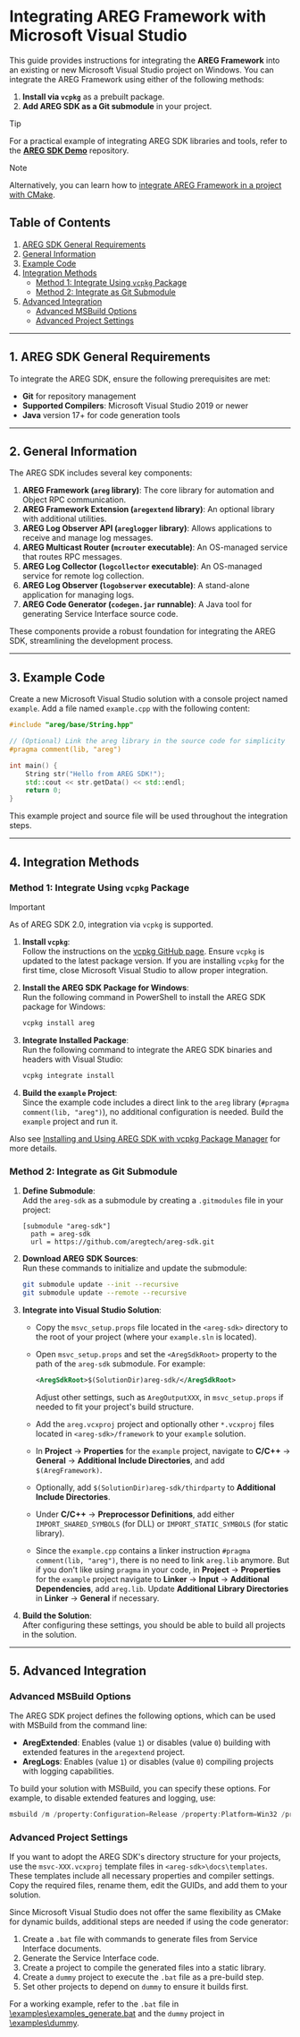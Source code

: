 # Integrating AREG Framework with Microsoft Visual Studio

This guide provides instructions for integrating the **AREG Framework** into an existing or new Microsoft Visual Studio project on Windows. You can integrate the AREG Framework using either of the following methods:

1. **Install via `vcpkg`** as a prebuilt package.
2. **Add AREG SDK as a Git submodule** in your project.

> [!TIP]  
> For a practical example of integrating AREG SDK libraries and tools, refer to the **[AREG SDK Demo](https://github.com/aregtech/areg-sdk-demo)** repository.

> [!NOTE]  
> Alternatively, you can learn how to [integrate AREG Framework in a project with CMake](./02c-cmake-integrate.md).

## Table of Contents

1. [AREG SDK General Requirements](#1-areg-sdk-general-requirements)
2. [General Information](#2-general-information)
3. [Example Code](#3-example-code)
4. [Integration Methods](#4-integration-methods)
   - [Method 1: Integrate Using `vcpkg` Package](#method-1-integrate-using-vcpkg-package)
   - [Method 2: Integrate as Git Submodule](#method-2-integrate-as-git-submodule)
5. [Advanced Integration](#5-advanced-integration)
   - [Advanced MSBuild Options](#advanced-msbuild-options)
   - [Advanced Project Settings](#advanced-project-settings)

---

## 1. AREG SDK General Requirements

To integrate the AREG SDK, ensure the following prerequisites are met:

- **Git** for repository management
- **Supported Compilers**: Microsoft Visual Studio 2019 or newer
- **Java** version 17+ for code generation tools

---

## 2. General Information

The AREG SDK includes several key components:

1. **AREG Framework (`areg` library)**: The core library for automation and Object RPC communication.
2. **AREG Framework Extension (`aregextend` library)**: An optional library with additional utilities.
3. **AREG Log Observer API (`areglogger` library)**: Allows applications to receive and manage log messages.
4. **AREG Multicast Router (`mcrouter` executable)**: An OS-managed service that routes RPC messages.
5. **AREG Log Collector (`logcollector` executable)**: An OS-managed service for remote log collection.
6. **AREG Log Observer (`logobserver` executable)**: A stand-alone application for managing logs.
7. **AREG Code Generator (`codegen.jar` runnable)**: A Java tool for generating Service Interface source code.

These components provide a robust foundation for integrating the AREG SDK, streamlining the development process.

---

## 3. Example Code

Create a new Microsoft Visual Studio solution with a console project named `example`. Add a file named `example.cpp` with the following content:
```cpp
#include "areg/base/String.hpp"

// (Optional) Link the areg library in the source code for simplicity
#pragma comment(lib, "areg")

int main() {
    String str("Hello from AREG SDK!");
    std::cout << str.getData() << std::endl;
    return 0;
}
```
This example project and source file will be used throughout the integration steps.

---

## 4. Integration Methods

### Method 1: Integrate Using `vcpkg` Package

> [!IMPORTANT]  
> As of AREG SDK 2.0, integration via `vcpkg` is supported.

1. **Install `vcpkg`**:  
   Follow the instructions on the [vcpkg GitHub page](https://github.com/microsoft/vcpkg). Ensure `vcpkg` is updated to the latest package version. If you are installing `vcpkg` for the first time, close Microsoft Visual Studio to allow proper integration.

2. **Install the AREG SDK Package for Windows**:  
   Run the following command in PowerShell to install the AREG SDK package for Windows:
   ```bash
   vcpkg install areg
   ```

3. **Integrate Installed Package**:  
   Run the following command to integrate the AREG SDK binaries and headers with Visual Studio:
   ```bash
   vcpkg integrate install
   ```

4. **Build the `example` Project**:  
   Since the example code includes a direct link to the `areg` library (`#pragma comment(lib, "areg")`), no additional configuration is needed. Build the `example` project and run it.

Also see [Installing and Using AREG SDK with vcpkg Package Manager](./01a-areg-package.md) for more details.

### Method 2: Integrate as Git Submodule

1. **Define Submodule**:  
   Add the `areg-sdk` as a submodule by creating a `.gitmodules` file in your project:
   ```plaintext
   [submodule "areg-sdk"]
     path = areg-sdk
     url = https://github.com/aregtech/areg-sdk.git
   ```

2. **Download AREG SDK Sources**:  
   Run these commands to initialize and update the submodule:
   ```bash
   git submodule update --init --recursive
   git submodule update --remote --recursive
   ```

3. **Integrate into Visual Studio Solution**:
   - Copy the `msvc_setup.props` file located in the `<areg-sdk>` directory to the root of your project (where your `example.sln` is located).
   - Open `msvc_setup.props` and set the `<AregSdkRoot>` property to the path of the `areg-sdk` submodule. For example:
     ```xml
     <AregSdkRoot>$(SolutionDir)areg-sdk/</AregSdkRoot>
     ```
     Adjust other settings, such as `AregOutputXXX`, in `msvc_setup.props` if needed to fit your project's build structure.
   
   - Add the `areg.vcxproj` project and optionally other `*.vcxproj` files located in `<areg-sdk>/framework` to your `example` solution.
   - In **Project** -> **Properties** for the `example` project, navigate to **C/C++** -> **General** -> **Additional Include Directories**, and add `$(AregFramework)`.
   - Optionally, add `$(SolutionDir)areg-sdk/thirdparty` to **Additional Include Directories**.
   - Under **C/C++** -> **Preprocessor Definitions**, add either `IMPORT_SHARED_SYMBOLS` (for DLL) or `IMPORT_STATIC_SYMBOLS` (for static library).
   - Since the `example.cpp` contains a linker instruction `#pragma comment(lib, "areg")`, there is no need to link `areg.lib` anymore. But if you don't like using `pragma` in your code, in **Project** -> **Properties** for the `example` project navigate to **Linker** -> **Input** -> **Additional Dependencies**, add `areg.lib`. Update **Additional Library Directories** in **Linker** -> **General** if necessary.

4. **Build the Solution**:  
   After configuring these settings, you should be able to build all projects in the solution.

---

## 5. Advanced Integration

### Advanced MSBuild Options

The AREG SDK project defines the following options, which can be used with MSBuild from the command line:

- **AregExtended**: Enables (value `1`) or disables (value `0`) building with extended features in the `aregextend` project.
- **AregLogs**: Enables (value `1`) or disables (value `0`) compiling projects with logging capabilities.

To build your solution with MSBuild, you can specify these options. For example, to disable extended features and logging, use:

```powershell
msbuild /m /property:Configuration=Release /property:Platform=Win32 /property:AregExtended=0 /property:AregLogs=0 . -t:restore,build -p:RestorePackagesConfig=true
```

### Advanced Project Settings

If you want to adopt the AREG SDK's directory structure for your projects, use the `msvc-XXX.vcxproj` template files in `<areg-sdk>\docs\templates`. These templates include all necessary properties and compiler settings. Copy the required files, rename them, edit the GUIDs, and add them to your solution.

Since Microsoft Visual Studio does not offer the same flexibility as CMake for dynamic builds, additional steps are needed if using the code generator:

1. Create a `.bat` file with commands to generate files from Service Interface documents.
2. Generate the Service Interface code.
3. Create a project to compile the generated files into a static library.
4. Create a `dummy` project to execute the `.bat` file as a pre-build step.
5. Set other projects to depend on `dummy` to ensure it builds first.

For a working example, refer to the `.bat` file in [<areg-sdk>\examples\examples_generate.bat](./../../examples/examples_generate.bat) and the `dummy` project in [<areg-sdk>\examples\dummy](./../../examples/dummy/).
